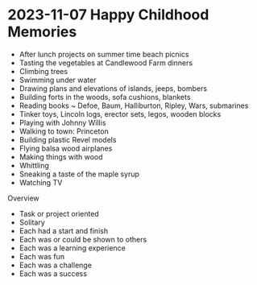 # 2023-11-07 Happy Childhood Memories

* After lunch projects on summer time beach picnics
* Tasting the vegetables at Candlewood Farm dinners
* Climbing trees
* Swimming under water
* Drawing plans and elevations of islands, jeeps, bombers
* Building forts in the woods, sofa cushions, blankets
* Reading books ~ Defoe, Baum, Halliburton, Ripley, Wars, submarines
* Tinker toys, Lincoln logs, erector sets, legos, wooden blocks
* Playing with Johnny Willis
* Walking to town: Princeton
* Building plastic Revel models
* Flying balsa wood airplanes
* Making things with wood
* Whittling
* Sneaking a taste of the maple syrup
* Watching TV

Overview

* Task or project oriented
* Solitary 
* Each had a start and finish
* Each was or could be shown to others
* Each was a learning experience
* Each was fun
* Each was a challenge
* Each was a success

